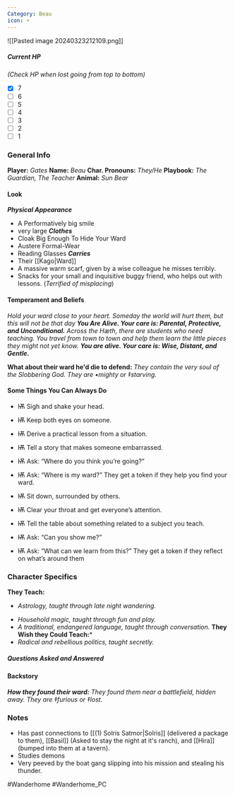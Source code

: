 ```yaml
---
Category: Beau
icon: ☀
---
```

![[Pasted image 20240323212109.png]]
##### Current HP
*(Check HP when lost going from top to bottom)*
- [x] 7 
- [ ] 6
- [ ] 5
- [ ] 4
- [ ] 3
- [ ] 2
- [ ] 1
### General Info
**Player:** *Gates*
**Name:** *Beau*
**Char. Pronouns:** *They/He*
**Playbook:** *The Guardian, The Teacher*
**Animal:** *Sun Bear*
#### Look
***Physical Appearance***
- A Performatively big smile
- very large
***Clothes***
- Cloak Big Enough To Hide Your Ward
- Austere Formal-Wear
- Reading Glasses
***Carries***
- Their [[Kago|Ward]]
- A massive warm scarf, given by a wise colleague he misses terribly.
- Snacks for your small and inquisitive buggy friend, who helps out with lessons. (*Terrified of misplacing*)
#### Temperament and Beliefs
*Hold your ward close to your heart. Someday the world will hurt them, but this will not be that day*
***You Are Alive. Your care is: Parental, Protective, and Unconditional.***
*Across the Hæth, there are students who need teaching. You travel from town to town and help them learn the little pieces they might not yet know.* 
***You are alive. Your care is: Wise, Distant, and Gentle.***

**What about their ward he'd die to defend:**
*They contain the very soul of the Slobbering God. They are •mighty or ‡starving.*
#### Some Things You Can Always Do
- Ѭ Sigh and shake your head.
- Ѭ Keep both eyes on someone.
- Ѭ Derive a practical lesson from a situation.
- Ѭ Tell a story that makes someone embarrassed.
- Ѭ Ask: “Where do you think you’re going?”
- Ѭ Ask: “Where is my ward?” They get a token if they help you find your ward.

- Ѭ Sit down, surrounded by others.
- Ѭ Clear your throat and get everyone’s attention.
- Ѭ Tell the table about something related to a subject you teach.
- Ѭ Ask: “Can you show me?”
- Ѭ Ask: “What can we learn from this?” They get a token if they reflect on what’s around them
### Character Specifics
**They Teach:**
* *Astrology, taught through late night wandering.*
- *Household magic, taught through fun and play.*
- *A traditional, endangered language, taught through conversation.*
**They Wish they Could Teach:***
- *Radical and rebellious politics, taught secretly.*
##### Questions Asked and Answered

#### Backstory
***How they found their ward:***
*They found them near a battlefield, hidden away. They are ‡furious or ‡lost.*
### Notes
- Has past connections to [[(1) Solris Satmor|Solris]] (delivered a package to them), [[Basil]] (Asked to stay the night at it's ranch), and [[Hira]] (bumped into them at a tavern). 
- Studies demons
- Very peeved by the boat gang slipping into his mission and stealing his thunder.

#Wanderhome #Wanderhome_PC 
